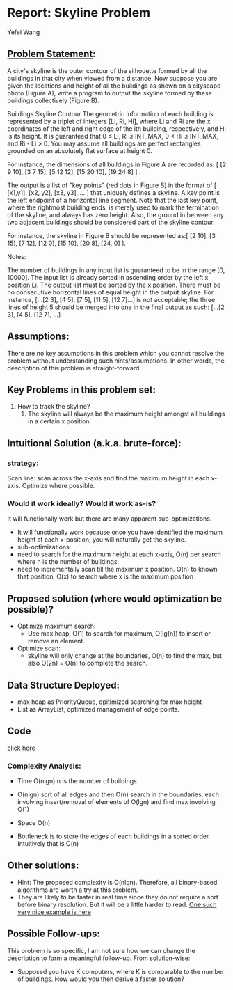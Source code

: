 # Report: Skyline Problem

Yefei Wang

## [Problem Statement](https://leetcode.com/problems/the-skyline-problem/#/description):
A city's skyline is the outer contour of the silhouette formed by all the buildings in that city when viewed from a distance. Now suppose you are given the locations and height of all the buildings as shown on a cityscape photo (Figure A), write a program to output the skyline formed by these buildings collectively (Figure B).

 Buildings Skyline Contour
The geometric information of each building is represented by a triplet of integers [Li, Ri, Hi], where Li and Ri are the x coordinates of the left and right edge of the ith building, respectively, and Hi is its height. It is guaranteed that 0 ≤ Li, Ri ≤ INT_MAX, 0 < Hi ≤ INT_MAX, and Ri - Li > 0. You may assume all buildings are perfect rectangles grounded on an absolutely flat surface at height 0.

For instance, the dimensions of all buildings in Figure A are recorded as: [ [2 9 10], [3 7 15], [5 12 12], [15 20 10], [19 24 8] ] .

The output is a list of "key points" (red dots in Figure B) in the format of [ [x1,y1], [x2, y2], [x3, y3], ... ] that uniquely defines a skyline. A key point is the left endpoint of a horizontal line segment. Note that the last key point, where the rightmost building ends, is merely used to mark the termination of the skyline, and always has zero height. Also, the ground in between any two adjacent buildings should be considered part of the skyline contour.

For instance, the skyline in Figure B should be represented as:[ [2 10], [3 15], [7 12], [12 0], [15 10], [20 8], [24, 0] ].

Notes:

The number of buildings in any input list is guaranteed to be in the range [0, 10000].
The input list is already sorted in ascending order by the left x position Li.
The output list must be sorted by the x position.
There must be no consecutive horizontal lines of equal height in the output skyline. For instance, [...[2 3], [4 5], [7 5], [11 5], [12 7]...] is not acceptable; the three lines of height 5 should be merged into one in the final output as such: [...[2 3], [4 5], [12 7], ...]

## Assumptions:
There are no key assumptions in this problem which you cannot resolve the problem without understanding such hints/assumptions. In other words, the description of this problem is straight-forward.

## Key Problems in this problem set:
1. How to track the skyline?
 	1. The skyline will always be the maximum height amongst all buildings in a certain x position.

## Intuitional Solution (a.k.a. brute-force):

### strategy:
Scan line: scan across the x-axis and find the maximum height in each x-axis. 
Optimize where possible.

### Would it work ideally? Would it work as-is?
It will functionally work but there are many apparent sub-optimizations.
* It will functionally work because once you have identified the maximum height at each x-position, you will naturally get the skyline.
* sub-optimizations:
 * need to search for the maximum height at each x-axis, O(n) per search where n is the number of buildings.
 * need to incrementally scan till the maximum x position. O(n) to known that position, O(x) to search where x is the maximum position

## Proposed solution (where would optimization be possible)?
* Optimize maximum search:
	* Use max heap, O(1) to search for maximum, O(lg(n)) to insert or remove an element.
* Optimize scan:
	* skyline will only change at the boundaries, O(n) to find the max, but also O(2n) = O(n) to complete the search.

## Data Structure Deployed:
* max heap as PriorityQueue, opitimized searching for max height
* List as ArrayList, optimized management of edge points.


## Code

[click here](https://github.com/yefeiw/coding_exercise/blob/master/week7/src/SkyLine.java)


### Complexity Analysis:

* Time O(nlgn) n is the number of buildings.
 * O(nlgn) sort of all edges and then O(n) search in the boundaries, each involving insert/removal of elements of O(lgn) and find max involving O(1)

* Space O(n)
 * Bottleneck is to store the edges of each buildings in a sorted order. Intuitively that is O(n)

## Other solutions:

* Hint: The proposed complexity is O(nlgn). Therefore, all binary-based algorithms are worth a try at this problem.
 * They are likely to be faster in real time since they do not require a sort before binary resolution. But it will be a little harder to read.
[One such very nice example is here](https://discuss.leetcode.com/topic/56750/java-divide-and-conquer-solution-beats-96/2)

## Possible Follow-ups:
This problem is so specific, I am not sure how we can change the description to form a meaningful follow-up. From solution-wise:
* Supposed you have K computers, where K is comparable to the number of buildings. How would you then derive a faster solution?


